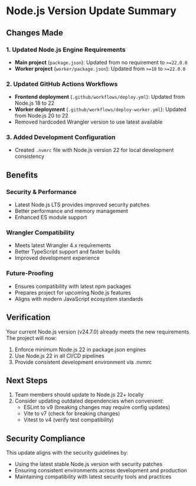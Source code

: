 # Node.js Version Update Summary

## Changes Made

### 1. Updated Node.js Engine Requirements
- **Main project** (`package.json`): Updated from no requirement to `>=22.0.0`
- **Worker project** (`worker/package.json`): Updated from `>=18` to `>=22.0.0`

### 2. Updated GitHub Actions Workflows
- **Frontend deployment** (`.github/workflows/deploy.yml`): Updated from Node.js 18 to 22
- **Worker deployment** (`.github/workflows/deploy-worker.yml`): Updated from Node.js 20 to 22
- Removed hardcoded Wrangler version to use latest available

### 3. Added Development Configuration
- Created `.nvmrc` file with Node.js version 22 for local development consistency

## Benefits

### Security & Performance
- Latest Node.js LTS provides improved security patches
- Better performance and memory management
- Enhanced ES module support

### Wrangler Compatibility
- Meets latest Wrangler 4.x requirements
- Better TypeScript support and faster builds
- Improved development experience

### Future-Proofing
- Ensures compatibility with latest npm packages
- Prepares project for upcoming Node.js features
- Aligns with modern JavaScript ecosystem standards

## Verification

Your current Node.js version (v24.7.0) already meets the new requirements. The project will now:

1. Enforce minimum Node.js 22 in package.json engines
2. Use Node.js 22 in all CI/CD pipelines
3. Provide consistent development environment via .nvmrc

## Next Steps

1. Team members should update to Node.js 22+ locally
2. Consider updating outdated dependencies when convenient:
   - ESLint to v9 (breaking changes may require config updates)
   - Vite to v7 (check for breaking changes)
   - Vitest to v4 (verify test compatibility)

## Security Compliance

This update aligns with the security guidelines by:
- Using the latest stable Node.js version with security patches
- Ensuring consistent environments across development and production
- Maintaining compatibility with latest security tools and practices